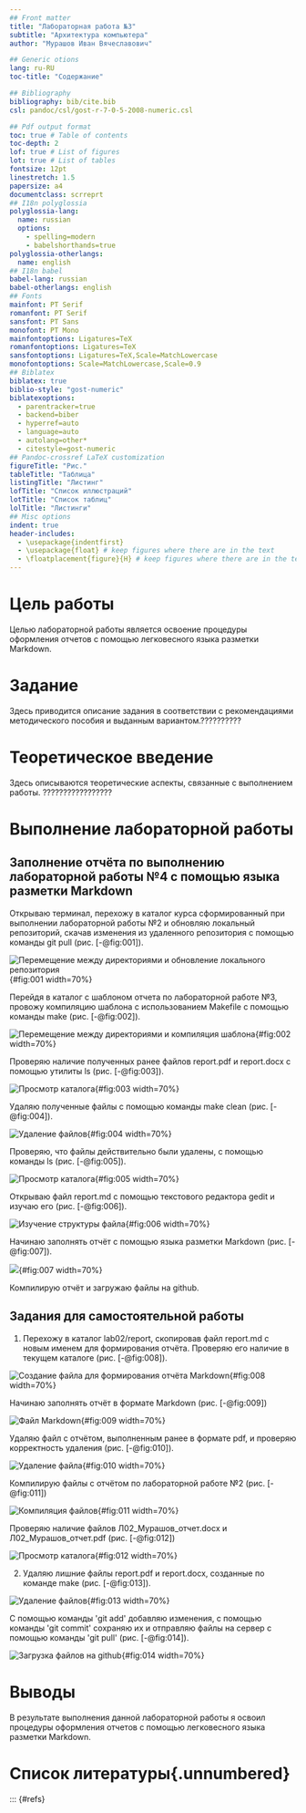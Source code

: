 ```yaml
---
## Front matter
title: "Лабораторная работа №3"
subtitle: "Архитектура компьютера"
author: "Мурашов Иван Вячеславович"

## Generic otions
lang: ru-RU
toc-title: "Содержание"

## Bibliography
bibliography: bib/cite.bib
csl: pandoc/csl/gost-r-7-0-5-2008-numeric.csl

## Pdf output format
toc: true # Table of contents
toc-depth: 2
lof: true # List of figures
lot: true # List of tables
fontsize: 12pt
linestretch: 1.5
papersize: a4
documentclass: scrreprt
## I18n polyglossia
polyglossia-lang:
  name: russian
  options:
	- spelling=modern
	- babelshorthands=true
polyglossia-otherlangs:
  name: english
## I18n babel
babel-lang: russian
babel-otherlangs: english
## Fonts
mainfont: PT Serif
romanfont: PT Serif
sansfont: PT Sans
monofont: PT Mono
mainfontoptions: Ligatures=TeX
romanfontoptions: Ligatures=TeX
sansfontoptions: Ligatures=TeX,Scale=MatchLowercase
monofontoptions: Scale=MatchLowercase,Scale=0.9
## Biblatex
biblatex: true
biblio-style: "gost-numeric"
biblatexoptions:
  - parentracker=true
  - backend=biber
  - hyperref=auto
  - language=auto
  - autolang=other*
  - citestyle=gost-numeric
## Pandoc-crossref LaTeX customization
figureTitle: "Рис."
tableTitle: "Таблица"
listingTitle: "Листинг"
lofTitle: "Список иллюстраций"
lotTitle: "Список таблиц"
lolTitle: "Листинги"
## Misc options
indent: true
header-includes:
  - \usepackage{indentfirst}
  - \usepackage{float} # keep figures where there are in the text
  - \floatplacement{figure}{H} # keep figures where there are in the text
---
```


# Цель работы

Целью лабораторной работы является освоение процедуры оформления отчетов с помощью легковесного языка разметки Markdown.

# Задание

Здесь приводится описание задания в соответствии с рекомендациями
методического пособия и выданным вариантом.??????????

# Теоретическое введение

Здесь описываются теоретические аспекты, связанные с выполнением работы. ?????????????????

# Выполнение лабораторной работы

## Заполнение отчёта по выполнению лабораторной работы №4 с помощью языка разметки Markdown

Открываю терминал, перехожу в каталог курса сформированный при выполнении лабораторной работы №2 и обновляю локальный репозиторий, скачав изменения из удаленного репозитория с помощью команды git pull (рис. [-@fig:001]).

![Перемещение между директориями и обновление локального репозитория](image/1.png){#fig:001 width=70%}

Перейдя в каталог с шаблоном отчета по лабораторной работе №3, провожу компиляцию шаблона с использованием Makefile с помощью команды make (рис. [-@fig:002]).

![Перемещение между директориями и компиляция шаблона](image/2.png){#fig:002 width=70%}

Проверяю наличие полученных ранее файлов report.pdf и report.docx с помощью утилиты ls (рис. [-@fig:003]).

![Просмотр каталога](image/3.png){#fig:003 width=70%}

Удаляю полученные файлы с помощью команды make clean (рис. [-@fig:004]).

![Удаление файлов](image/4.png){#fig:004 width=70%}

Проверяю, что файлы действительно были удалены, с помощью команды ls (рис. [-@fig:005]).

![Просмотр каталога](image/5.png){#fig:005 width=70%}

Открываю файл report.md c помощью текстового редактора gedit и изучаю его (рис. [-@fig:006]).

![Изучение структуры файла](image/6.png){#fig:006 width=70%}

Начинаю заполнять отчёт с помощью языка разметки Markdown (рис. [-@fig:007]).

![](image/7.png){#fig:007 width=70%}

Компилирую отчёт и загружаю файлы на github.

## Задания для самостоятельной работы

1. Перехожу в каталог lab02/report, скопировав файл report.md с новым именем для формирования отчёта. Проверяю его наличие в текущем каталоге (рис. [-@fig:008]).

![Создание файла для формирования отчёта Markdown](image/8.png){#fig:008 width=70%}

Начинаю заполнять отчёт в формате Markdown (рис. [-@fig:009])

![Файл Markdown](image/9.png){#fig:009 width=70%}

Удаляю файл с отчётом, выполненным ранее в формате pdf, и проверяю корректность удаления (рис. [-@fig:010]).

![Удаление файла](image/10.png){#fig:010 width=70%}

Компилирую файлы с отчётом по лабораторной работе №2 (рис. [-@fig:011])

![Компиляция файлов](image/11.png){#fig:011 width=70%}

Проверяю наличие файлов Л02_Мурашов_отчет.docx и Л02_Мурашов_отчет.pdf (рис. [-@fig:012])

![Просмотр каталога](image/12.png){#fig:012 width=70%}

2. Удаляю лишние файлы report.pdf и report.docx, созданные по команде make (рис. [-@fig:013]).

![Удаление файлов](image/13.png){#fig:013 width=70%}

С помощью команды 'git add' добавляю изменения, с помощью команды 'git commit' сохраняю их и отправляю файлы на сервер с помощью команды 'git pull' (рис. [-@fig:014]).

![Загрузка файлов на github](image/14.png){#fig:014 width=70%}

# Выводы

В результате выполнения данной лабораторной работы я освоил процедуры оформления отчетов с помощью легковесного языка разметки Markdown.

# Список литературы{.unnumbered}

::: {#refs}
